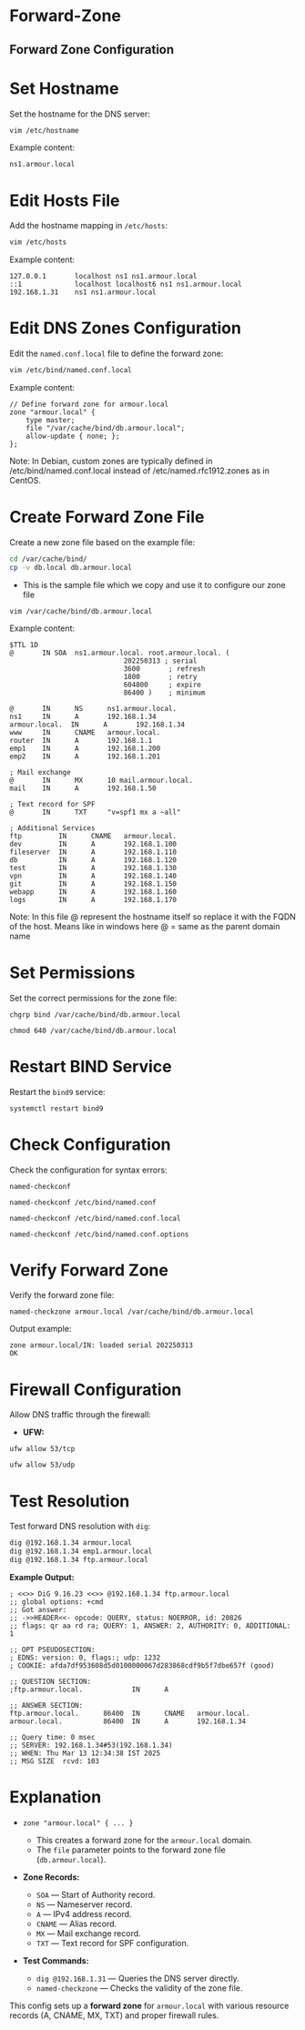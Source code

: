 # Forward-Zone

## Forward Zone Configuration

# Set Hostname

Set the hostname for the DNS server:

```bash
vim /etc/hostname
```

Example content:

```
ns1.armour.local
```

# Edit Hosts File

Add the hostname mapping in `/etc/hosts`:

```bash
vim /etc/hosts
```

Example content:

```
127.0.0.1       localhost ns1 ns1.armour.local
::1             localhost localhost6 ns1 ns1.armour.local
192.168.1.31    ns1 ns1.armour.local
```

# Edit DNS Zones Configuration

Edit the `named.conf.local` file to define the forward zone:

```bash
vim /etc/bind/named.conf.local
```

Example content:

```
// Define forward zone for armour.local
zone "armour.local" {
    type master;
    file "/var/cache/bind/db.armour.local";
    allow-update { none; };
};
```

Note:
In Debian, custom zones are typically defined in /etc/bind/named.conf.local instead of /etc/named.rfc1912.zones as in CentOS.

# Create Forward Zone File

Create a new zone file based on the example file:

```bash
cd /var/cache/bind/
cp -v db.local db.armour.local
```

- This is the sample file which we copy and use it to configure our zone file

```
vim /var/cache/bind/db.armour.local
```

Example content:

```
$TTL 1D
@       IN SOA  ns1.armour.local. root.armour.local. (
                            202250313 ; serial
                            3600       ; refresh
                            1800       ; retry
                            604800     ; expire
                            86400 )    ; minimum

@       IN      NS      ns1.armour.local.
ns1     IN      A       192.168.1.34
armour.local.  IN      A       192.168.1.34
www     IN      CNAME   armour.local.
router  IN      A       192.168.1.1
emp1    IN      A       192.168.1.200
emp2    IN      A       192.168.1.201

; Mail exchange
@       IN      MX      10 mail.armour.local.
mail    IN      A       192.168.1.50

; Text record for SPF
@       IN      TXT     "v=spf1 mx a ~all"

; Additional Services
ftp         IN      CNAME   armour.local.
dev         IN      A       192.168.1.100
fileserver  IN      A       192.168.1.110
db          IN      A       192.168.1.120
test        IN      A       192.168.1.130
vpn         IN      A       192.168.1.140
git         IN      A       192.168.1.150
webapp      IN      A       192.168.1.160
logs        IN      A       192.168.1.170
```

Note:
In this file @ represent the hostname itself so replace it with the FQDN of the host. Means like in windows here @ = same as the parent domain name

# Set Permissions

Set the correct permissions for the zone file:

```
chgrp bind /var/cache/bind/db.armour.local
```

```
chmod 640 /var/cache/bind/db.armour.local
```

# Restart BIND Service

Restart the `bind9` service:

```
systemctl restart bind9
```

# Check Configuration

Check the configuration for syntax errors:

```
named-checkconf
```

```
named-checkconf /etc/bind/named.conf
```

```
named-checkconf /etc/bind/named.conf.local
```

```
named-checkconf /etc/bind/named.conf.options
```

# Verify Forward Zone

Verify the forward zone file:

```
named-checkzone armour.local /var/cache/bind/db.armour.local
```

Output example:

```
zone armour.local/IN: loaded serial 202250313
OK
```

# Firewall Configuration

Allow DNS traffic through the firewall:

* **UFW:**

```
ufw allow 53/tcp
```

```
ufw allow 53/udp
```

# Test Resolution

Test forward DNS resolution with `dig`:

```bash
dig @192.168.1.34 armour.local
dig @192.168.1.34 emp1.armour.local
dig @192.168.1.34 ftp.armour.local
```

**Example Output:**

```
; <<>> DiG 9.16.23 <<>> @192.168.1.34 ftp.armour.local
;; global options: +cmd
;; Got answer:
;; ->>HEADER<<- opcode: QUERY, status: NOERROR, id: 20826
;; flags: qr aa rd ra; QUERY: 1, ANSWER: 2, AUTHORITY: 0, ADDITIONAL: 1

;; OPT PSEUDOSECTION:
; EDNS: version: 0, flags:; udp: 1232
; COOKIE: afda7df953608d5d0100000067d283868cdf9b5f7dbe657f (good)

;; QUESTION SECTION:
;ftp.armour.local.            IN      A

;; ANSWER SECTION:
ftp.armour.local.      86400  IN      CNAME   armour.local.
armour.local.          86400  IN      A       192.168.1.34

;; Query time: 0 msec
;; SERVER: 192.168.1.34#53(192.168.1.34)
;; WHEN: Thu Mar 13 12:34:38 IST 2025
;; MSG SIZE  rcvd: 103
```

# Explanation

* `zone "armour.local" { ... }`
  * This creates a forward zone for the `armour.local` domain.
  * The `file` parameter points to the forward zone file (`db.armour.local`).

* **Zone Records:**
  * `SOA` — Start of Authority record.
  * `NS` — Nameserver record.
  * `A` — IPv4 address record.
  * `CNAME` — Alias record.
  * `MX` — Mail exchange record.
  * `TXT` — Text record for SPF configuration.

* **Test Commands:**
  * `dig @192.168.1.31` — Queries the DNS server directly.
  * `named-checkzone` — Checks the validity of the zone file.

This config sets up a **forward zone** for `armour.local` with various resource records (A, CNAME, MX, TXT) and proper firewall rules.